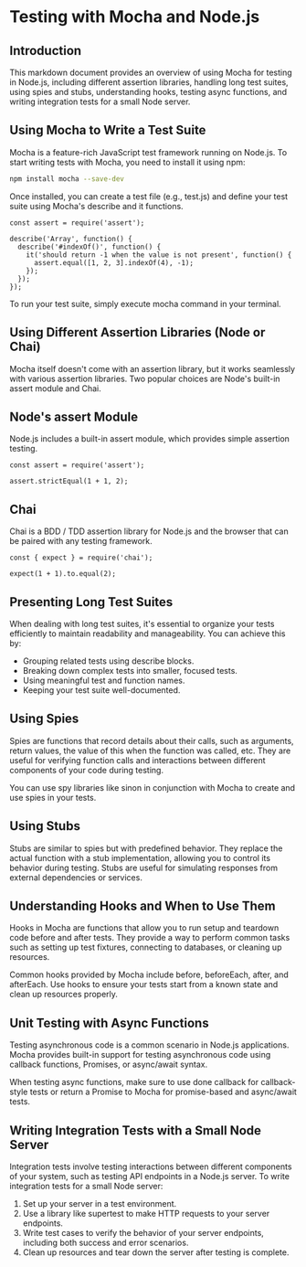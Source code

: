 # Testing with Mocha and Node.js

## Introduction
This markdown document provides an overview of using Mocha for testing in Node.js, including different assertion libraries, handling long test suites, using spies and stubs, understanding hooks, testing async functions, and writing integration tests for a small Node server.

## Using Mocha to Write a Test Suite
Mocha is a feature-rich JavaScript test framework running on Node.js. To start writing tests with Mocha, you need to install it using npm:
```bash
npm install mocha --save-dev
```
Once installed, you can create a test file (e.g., test.js) and define your test suite using Mocha's describe and it functions.
```
const assert = require('assert');

describe('Array', function() {
  describe('#indexOf()', function() {
    it('should return -1 when the value is not present', function() {
      assert.equal([1, 2, 3].indexOf(4), -1);
    });
  });
});
```
To run your test suite, simply execute mocha command in your terminal.

## Using Different Assertion Libraries (Node or Chai)

Mocha itself doesn't come with an assertion library, but it works seamlessly with various assertion libraries. Two popular choices are Node's built-in assert module and Chai.

## Node's assert Module

Node.js includes a built-in assert module, which provides simple assertion testing.
```
const assert = require('assert');

assert.strictEqual(1 + 1, 2);
```

## Chai
Chai is a BDD / TDD assertion library for Node.js and the browser that can be paired with any testing framework.
```
const { expect } = require('chai');

expect(1 + 1).to.equal(2);
```

## Presenting Long Test Suites
When dealing with long test suites, it's essential to organize your tests efficiently to maintain readability and manageability. You can achieve this by:

* Grouping related tests using describe blocks.
* Breaking down complex tests into smaller, focused tests.
* Using meaningful test and function names.
* Keeping your test suite well-documented.

## Using Spies
Spies are functions that record details about their calls, such as arguments, return values, the value of this when the function was called, etc. They are useful for verifying function calls and interactions between different components of your code during testing.

You can use spy libraries like sinon in conjunction with Mocha to create and use spies in your tests.

## Using Stubs

Stubs are similar to spies but with predefined behavior. They replace the actual function with a stub implementation, allowing you to control its behavior during testing. Stubs are useful for simulating responses from external dependencies or services.

## Understanding Hooks and When to Use Them
Hooks in Mocha are functions that allow you to run setup and teardown code before and after tests. They provide a way to perform common tasks such as setting up test fixtures, connecting to databases, or cleaning up resources.

Common hooks provided by Mocha include before, beforeEach, after, and afterEach. Use hooks to ensure your tests start from a known state and clean up resources properly. 

## Unit Testing with Async Functions
Testing asynchronous code is a common scenario in Node.js applications. Mocha provides built-in support for testing asynchronous code using callback functions, Promises, or async/await syntax.

When testing async functions, make sure to use done callback for callback-style tests or return a Promise to Mocha for promise-based and async/await tests.

## Writing Integration Tests with a Small Node Server

Integration tests involve testing interactions between different components of your system, such as testing API endpoints in a Node.js server. To write integration tests for a small Node server:

1. Set up your server in a test environment.
2. Use a library like supertest to make HTTP requests to your server endpoints.
3. Write test cases to verify the behavior of your server endpoints, including both success and error scenarios.
4. Clean up resources and tear down the server after testing is complete.
